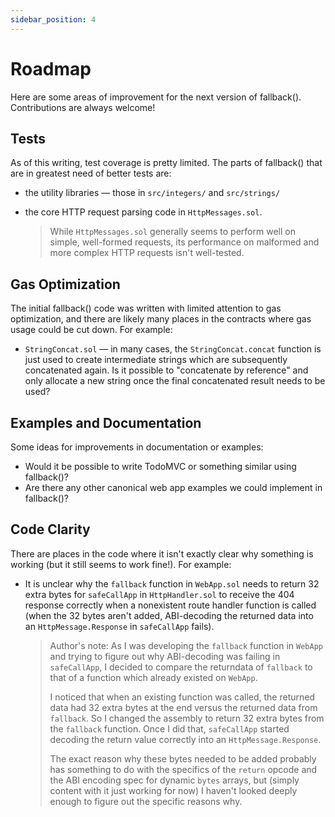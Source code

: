 ```yaml
---
sidebar_position: 4
---
```


# Roadmap

Here are some areas of improvement for the next version of fallback(). Contributions are always welcome!

## Tests

As of this writing, test coverage is pretty limited. The parts of fallback() that are in greatest need of better tests are:

- the utility libraries — those in `src/integers/` and `src/strings/`
- the core HTTP request parsing code in `HttpMessages.sol`.

  > While `HttpMessages.sol` generally seems to perform well on simple, well-formed requests, its performance on malformed and more complex HTTP requests isn't well-tested.

## Gas Optimization

The initial fallback() code was written with limited attention to gas optimization, and there are likely many places in the contracts where gas usage could be cut down. For example:

- `StringConcat.sol` — in many cases, the `StringConcat.concat` function is just used to create intermediate strings which are subsequently concatenated again. Is it possible to "concatenate by reference" and only allocate a new string once the final concatenated result needs to be used?

## Examples and Documentation

Some ideas for improvements in documentation or examples:

- Would it be possible to write TodoMVC or something similar using fallback()?
- Are there any other canonical web app examples we could implement in fallback()?

## Code Clarity

There are places in the code where it isn't exactly clear why something is working (but it still seems to work fine!). For example:

- It is unclear why the `fallback` function in `WebApp.sol` needs to return 32 extra bytes for `safeCallApp` in `HttpHandler.sol` to receive the 404 response correctly when a nonexistent route handler function is called (when the 32 bytes aren't added, ABI-decoding the returned data into an `HttpMessage.Response` in `safeCallApp` fails).

  > Author's note: As I was developing the `fallback` function in `WebApp` and trying to figure out why ABI-decoding was failing in `safeCallApp`, I decided to compare the returndata of `fallback` to that of a function which already existed on `WebApp`.
  >
  > I noticed that when an existing function was called, the returned data had 32 extra bytes at the end versus the returned data from `fallback`. So I changed the assembly to return 32 extra bytes from the `fallback` function. Once I did that, `safeCallApp` started decoding the return value correctly into an `HttpMessage.Response`.
  >
  > The exact reason why these bytes needed to be added probably has something to do with the specifics of the `return` opcode and the ABI encoding spec for dynamic `bytes` arrays, but (simply content with it just working for now) I haven't looked deeply enough to figure out the specific reasons why.
